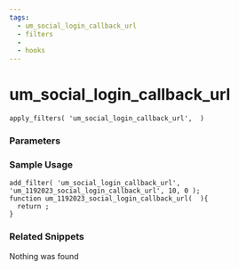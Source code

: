 ```yaml
---
tags: 
  - um_social_login_callback_url
  - filters
  - 
  - hooks
---
```

# um\_social\_login\_callback\_url

``` php:no-line-numbers
apply_filters( 'um_social_login_callback_url',  )
```
<div class='hook-sep'></div>

### Parameters

<div class='hook-sep'></div>



### Sample Usage

``` php:no-line-numbers
add_filter( 'um_social_login_callback_url', 'um_1192023_social_login_callback_url', 10, 0 );
function um_1192023_social_login_callback_url(  ){
  return ;
}
```
<div class='hook-sep'></div>



### Related Snippets

Nothing was found

